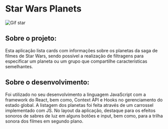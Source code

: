 # Star Wars Planets

![Gif star](https://github.com/Igormcf/star-wars-planets/blob/main/starwarsplanets.gif)

## Sobre o projeto:

Esta aplicação lista cards com informações sobre os planetas da saga de filmes de Star Wars, sendo possível a realização de filtragens para especificar um planeta ou um grupo que compartilhe características semelhantes.

## Sobre o desenvolvimento:

Foi utilizado no seu desenvolvimento a linguagem JavaScript com a framework do React, bem como, Context API e Hooks no gerenciamento do estado global.
A listagem dos planetas foi feita através de um carrossel implementado com JS. No layout da aplicação, destaque para os efeitos sonoros de sabres de luz em alguns botões e input, bem como, para a trilha sonora dos filmes em segundo plano.

